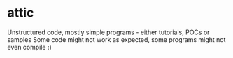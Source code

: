 # attic
Unstructured code, mostly simple programs - either tutorials, POCs or samples
Some code might not work as expected, some programs might not even compile :)
